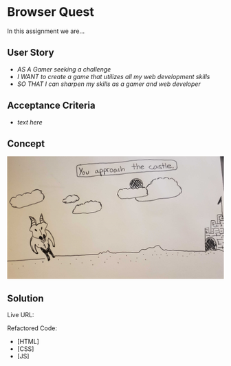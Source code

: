 # Browser Quest

In this assignment we are... 

## User Story

* _AS A Gamer seeking a challenge_
* _I WANT to create a game that utilizes all my web development skills_
* _SO THAT I can sharpen my skills as a gamer and web developer_

## Acceptance Criteria

* _text here_

## Concept
![MOCKUP](https://github.com/stewk033/browser-quest/blob/main/assets/20210201_203228.jpg)

## Solution

Live URL:

Refactored Code:
* [HTML] 
* [CSS] 
* [JS] 
